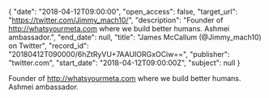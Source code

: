 {
  "date": "2018-04-12T09:00:00", 
  "open_access": false, 
  "target_url": "https://twitter.com/Jimmy_mach10/", 
  "description": "Founder of http://whatsyourmeta.com  where we build better humans. Ashmei ambassador.", 
  "end_date": null, 
  "title": "James McCallum (@Jimmy_mach10) on Twitter", 
  "record_id": "20180412T090000/6hZtRyVU+7AAUIORGxOCiw==", 
  "publisher": "twitter.com", 
  "start_date": "2018-04-12T09:00:00Z", 
  "subject": null
}

Founder of http://whatsyourmeta.com  where we build better humans. Ashmei ambassador.